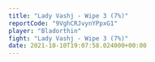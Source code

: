 ```yaml
---
title: "Lady Vashj - Wipe 3 (7%)"
reportCode: "9VghCRJvynYPpxG1"
player: "Bladorthin"
fight: "Lady Vashj - Wipe 3 (7%)"
date: 2021-10-10T19:07:58.024000+00:00
---
```

